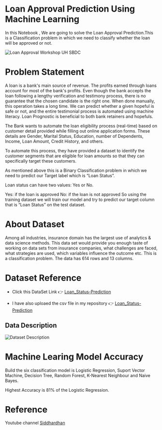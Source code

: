 # Loan Approval Prediction Using Machine Learning

In this Notebook , We are going to solve the Loan Approval Prediction.This is a Classification problem  in which we need to classify whether the loan will be approved or not. 

![Loan Approval Workshop UH SBDC](https://user-images.githubusercontent.com/106006755/216782833-2ee42fc2-c7c0-4032-a747-cf64671ae336.gif)

# Problem Statement

A loan is a bank's main source of revenue. The profits earned through loans account for most of the bank's profits. Even though the bank accepts the loan following a lengthy verification and testimony process, there is no guarantee that the chosen candidate is the right one. When done manually, this operation takes a long time. We can predict whether a given hopeful is safe or not, and the entire testimonial process is automated using machine literacy. Loan Prognostic is beneficial to both bank retainers and hopefuls.

The Bank wants to automate the loan eligibility process (real-time) based on customer detail provided while filling out online application forms. These details are Gender, Marital Status, Education, number of Dependents, Income, Loan Amount, Credit History, and others.

To automate this process, they have provided a dataset to identify the customer segments that are eligible for loan amounts so that they can specifically target these customers.

As mentioned above this is a Binary Classification problem in which we need to predict our Target label which is “Loan Status”.

Loan status can have two values: Yes or No.

Yes: if the loan is approved No: if the loan is not approved So using the training dataset we will train our model and try to predict our target column that is “Loan Status” on the test dataset.

# About Dataset

Among all industries, insurance domain has the largest use of analytics & data science methods. This data set would provide you enough taste of working on data sets from insurance companies, what challenges are faced, what strategies are used, which variables influence the outcome etc. This is a classification problem. The data has 614 rows and 13 columns.

# Dataset Reference

* Click this DataSet Link :point_right: [Loan_Status-Prediction](https://www.kaggle.com/datasets/ninzaami/loan-predication)
 
* I have also uploaed the csv file in my repository :point_right: [Loan_Status-Prediction](https://github.com/Jaydeep9596/Loan-Status-Prediction/blob/main/Loan%20Status%20Prediction/Loan%20Status%20Prediction.csv)

## Data Description

![Dataset Description](https://user-images.githubusercontent.com/106006755/216783520-d27ca1fe-ddeb-4b0b-9402-e1ffb869c46d.png)

# Machine Learing Model Accuracy

Build the six classification model is Logistic Regression, Suport Vector Machine, Decision Tree, Random Forest, K-Nearest Neighbour and Naive Bayes.

Highest Accuracy is 81% of the Logistic Regression.


# Reference 

Youtube channel [Siddhardhan](https://www.youtube.com/watch?v=XckM1pFgZmg&t=1220s) 
